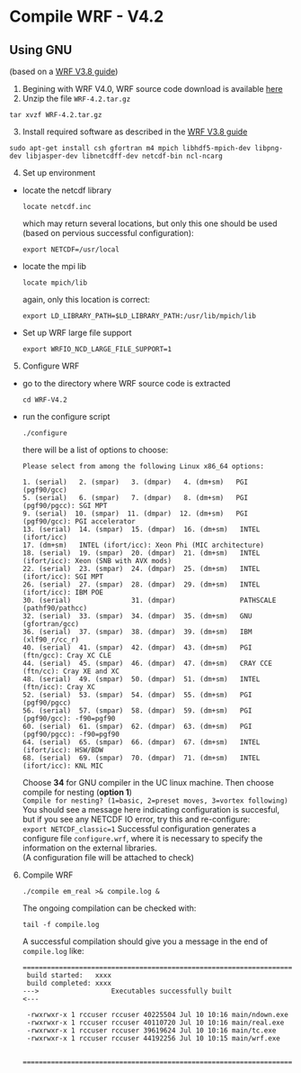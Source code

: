 # Compile WRF - V4.2  
## Using GNU  

(based on a [WRF V3.8 guide](https://www.enviroware.com/installing-and-running-wrf-3-8-on-linux-ubuntu-lts-16-04-with-intel-i7-8-core-cpu/))

1. Begining with WRF V4.0, WRF source code download is available [here](https://github.com/wrf-model/WRF/releases)   
2. Unzip the file `WRF-4.2.tar.gz` 
  ```
  tar xvzf WRF-4.2.tar.gz
  ```
3. Install required software as described in the [WRF V3.8 guide](https://www.enviroware.com/installing-and-running-wrf-3-8-on-linux-ubuntu-lts-16-04-with-intel-i7-8-core-cpu/)  
  ```
  sudo apt-get install csh gfortran m4 mpich libhdf5-mpich-dev libpng-dev libjasper-dev libnetcdff-dev netcdf-bin ncl-ncarg
  ```
4. Set up environment
  - locate the netcdf library
    ```
    locate netcdf.inc
    ```
    which may return several locations, but only this one should be used (based on pervious successful configuration):  
    ```
    export NETCDF=/usr/local
    ```
  - locate the mpi lib  
    ```
    locate mpich/lib
    ```
    again, only this location is correct:  
    ```
    export LD_LIBRARY_PATH=$LD_LIBRARY_PATH:/usr/lib/mpich/lib
    ```
  - Set up WRF large file support 
    ```
    export WRFIO_NCD_LARGE_FILE_SUPPORT=1
    ```

5. Configure WRF
  - go to the directory where WRF source code is extracted
    ```
    cd WRF-V4.2
    ```
  - run the configure script
    ```
    ./configure
    ```
    there will be a list of options to choose:  
    ```
    Please select from among the following Linux x86_64 options:

    1. (serial)   2. (smpar)   3. (dmpar)   4. (dm+sm)   PGI (pgf90/gcc)
    5. (serial)   6. (smpar)   7. (dmpar)   8. (dm+sm)   PGI (pgf90/pgcc): SGI MPT
    9. (serial)  10. (smpar)  11. (dmpar)  12. (dm+sm)   PGI (pgf90/gcc): PGI accelerator
    13. (serial)  14. (smpar)  15. (dmpar)  16. (dm+sm)   INTEL (ifort/icc)
    17. (dm+sm)   INTEL (ifort/icc): Xeon Phi (MIC architecture)
    18. (serial)  19. (smpar)  20. (dmpar)  21. (dm+sm)   INTEL (ifort/icc): Xeon (SNB with AVX mods)
    22. (serial)  23. (smpar)  24. (dmpar)  25. (dm+sm)   INTEL (ifort/icc): SGI MPT
    26. (serial)  27. (smpar)  28. (dmpar)  29. (dm+sm)   INTEL (ifort/icc): IBM POE
    30. (serial)               31. (dmpar)                PATHSCALE (pathf90/pathcc)
    32. (serial)  33. (smpar)  34. (dmpar)  35. (dm+sm)   GNU (gfortran/gcc)
    36. (serial)  37. (smpar)  38. (dmpar)  39. (dm+sm)   IBM (xlf90_r/cc_r)
    40. (serial)  41. (smpar)  42. (dmpar)  43. (dm+sm)   PGI (ftn/gcc): Cray XC CLE
    44. (serial)  45. (smpar)  46. (dmpar)  47. (dm+sm)   CRAY CCE (ftn/cc): Cray XE and XC
    48. (serial)  49. (smpar)  50. (dmpar)  51. (dm+sm)   INTEL (ftn/icc): Cray XC
    52. (serial)  53. (smpar)  54. (dmpar)  55. (dm+sm)   PGI (pgf90/pgcc)
    56. (serial)  57. (smpar)  58. (dmpar)  59. (dm+sm)   PGI (pgf90/gcc): -f90=pgf90
    60. (serial)  61. (smpar)  62. (dmpar)  63. (dm+sm)   PGI (pgf90/pgcc): -f90=pgf90
    64. (serial)  65. (smpar)  66. (dmpar)  67. (dm+sm)   INTEL (ifort/icc): HSW/BDW
    68. (serial)  69. (smpar)  70. (dmpar)  71. (dm+sm)   INTEL (ifort/icc): KNL MIC
    ```
    Choose **34** for GNU compiler in the UC linux machine. Then choose compile for nesting (**option 1**)  
    ```Compile for nesting? (1=basic, 2=preset moves, 3=vortex following)```
    You should see a message here indicating configuration is succesful, but if you see any NETCDF IO error, try this and re-configure:  
    ```export NETCDF_classic=1```
    Successful configuration generates a configure file `configure.wrf`, where it is necessary to specify the information on the external libraries.  
    (A configuration file will be attached to check)  
    
6. Compile WRF
    ```
    ./compile em_real >& compile.log & 
    ```
   The ongoing compilation can be checked with:  
   ```
   tail -f compile.log 
   ```
   A successful compilation should give you a message in the end of `compile.log` like:  
   ```
   ==========================================================================
    build started:   xxxx
    build completed: xxxx
   --->                  Executables successfully built                  <---
 
    -rwxrwxr-x 1 rccuser rccuser 40225504 Jul 10 10:16 main/ndown.exe
    -rwxrwxr-x 1 rccuser rccuser 40110720 Jul 10 10:16 main/real.exe
    -rwxrwxr-x 1 rccuser rccuser 39619624 Jul 10 10:16 main/tc.exe
    -rwxrwxr-x 1 rccuser rccuser 44192256 Jul 10 10:15 main/wrf.exe

    ==========================================================================

   ```
